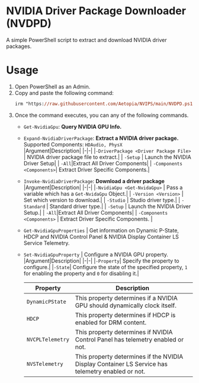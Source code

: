 # NVIDIA Driver Package Downloader (NVDPD)

A simple PowerShell script to extract and download NVIDIA driver packages.

# Usage

1. Open PowerShell as an Admin.
2. Copy and paste the following command:
    ```ps
    irm "https://raw.githubusercontent.com/Aetopia/NVIPS/main/NVDPD.ps1" | iex
    ```
3. Once the command executes, you can any of the following commands.
    - `Get-NvidiaGpu`: **Query NVIDIA GPU Info.**

    - `Expand-NvidiaDriverPackage`: **Extract a NVIDIA driver package.**     
        Supported Components: `HDAudio, PhysX`                   
        |Argument|Description|
        |-|-| 
        |`-DriverPackage <Driver Package File>` | NVIDIA driver package file to extract.|
        | `-Setup` | Launch the NVIDIA Driver Setup|
        | `-All`|Extract All Driver Components|
        | `-Components <Components>`| Extract Driver Specific Components.|

    - `Invoke-NvidiaDriverPackage`: **Download a driver package**
        |Argument|Description|
        |-|-| 
        |`-NvidiaGpu <Get-NvidaGpu>` | Pass a variable which has a `Get-NvidaGpu` Object.|
        | `-Version <Version>` | Set which version to download.|
        | `-Studio` | Studio driver type.|
        | `-Standard` | Standard driver type.|
        | `-Setup` | Launch the NVIDIA Driver Setup.|
        | `-All`|Extract All Driver Components|
        | `-Components <Components>` | Extract Driver Specific Components. |
    
    - `Get-NvidiaGpuProperties` | Get information on Dynamic P-State, HDCP and NVIDIA Control Panel & NVIDIA Display Container LS Service Telemetry.

    - `Set-NvidiaGpuProperty` | Configure a NVIDIA GPU property.
        |Argument|Description|
        |-|-|
        |`-Property`| Specify the property to configure.|
        |`-State`| Configure the state of the specified property, `1` for enabling the property and `0` for disabling it.|

        |Property|Description|
        |-|-|
        |`DynamicPState`| This property determines if a NVIDIA GPU should dynamically clock itself.|
        |`HDCP`|This property determines if HDCP is enabled for DRM content.| 
        |`NVCPLTelemetry`|This property determines if NVIDIA Control Panel has telemetry enabled or not.
        |`NVSTelemetry`|This property determines if the NVIDIA Display Container LS Service has telemetry enabled or not.|